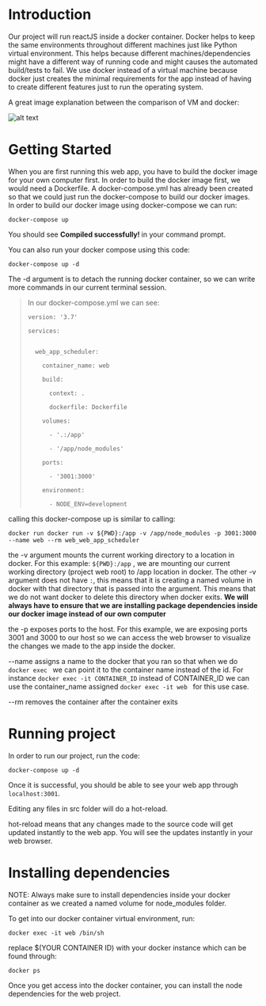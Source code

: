 # Introduction
Our project will run reactJS inside a docker container. Docker helps to keep the same environments throughout different machines just like Python virtual environment. This helps because different machines/dependencies might have a different way of running code and might causes the automated build/tests to fail. We use docker instead of a virtual machine because docker just creates the minimal requirements for the app instead of having to create different features just to run the operating system. 

A great image explanation between the comparison of VM and docker:

![alt text](https://zdnet2.cbsistatic.com/hub/i/r/2017/05/08/af178c5a-64dd-4900-8447-3abd739757e3/resize/770xauto/78abd09a8d41c182a28118ac0465c914/docker-vm-container.png "docker vs virtual machines")


# Getting Started
When you are first running this web app, you have to build the docker image for your own computer first. In order to build the docker image first, we would need a Dockerfile. A docker-compose.yml has already been created so that we could just run the docker-compose to build our docker images. In order to build our docker image using docker-compose we can run:

```
docker-compose up
```

You should see <b>Compiled successfully! </b> in your command prompt.

You can also run your docker compose using this code:
```
docker-compose up -d
```

The -d argument is to detach the running docker container, so we can write more commands in our current terminal session.

> In our docker-compose.yml we can see:
> 
> ```
> version: '3.7'
>   
> services:
> 
> 
>   web_app_scheduler:
> 
>     container_name: web
> 
>     build:
> 
>       context: .
> 
>       dockerfile: Dockerfile
> 
>     volumes:
> 
>       - '.:/app'
> 
>       - '/app/node_modules'
> 
>     ports:
> 
>       - '3001:3000'
> 
>     environment:
> 
>       - NODE_ENV=development
> 
> ```

calling this docker-compose up is similar to calling:

```
docker run docker run -v ${PWD}:/app -v /app/node_modules -p 3001:3000 --name web --rm web_web_app_scheduler
```

the -v argument mounts the current working directory to a location in docker. For this example: ```${PWD}:/app``` , we are mounting our current working directory (project web root) to /app location in docker.
The other -v argument does not have ```:```, this means that it is creating a named volume in docker with that directory that is passed into the argument. This means that we do not want docker to delete this directory when docker exits. 
<b> We will always have to ensure that we are installing package dependencies inside our docker image instead of our own computer </b>

the -p exposes ports to the host. For this example, we are exposing ports 3001 and 3000 to our host so we can access the web browser to visualize the changes we made to the app inside the docker.

--name assigns a name to the docker that you ran so that when we do ```docker exec ``` we can point it to the container name instead of the id. For instance ```docker exec -it CONTAINER_ID``` instead of CONTAINER_ID we can use the container_name assigned ```docker exec -it web ``` for this use case.

--rm removes the container after the container exits

# Running project

In order to run our project, run the code:

```
docker-compose up -d
```

Once it is successful, you should be able to see your web app through ```localhost:3001```.

Editing any files in src folder will do a hot-reload.

hot-reload means that any changes made to the source code will get updated instantly to the web app. You will see the updates instantly in your web browser.

# Installing dependencies

NOTE: Always make sure to install dependencies inside your docker container as we created a named volume for node_modules folder.

To get into our docker container virtual environment, run:

```
docker exec -it web /bin/sh
```

replace $(YOUR CONTAINER ID) with your docker instance which can be found through:

```
docker ps 
```

Once you get access into the docker container, you can install the node dependencies for the web project.


